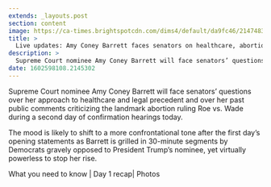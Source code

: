 ```yaml
--- 
extends: _layouts.post 
section: content 
image: https://ca-times.brightspotcdn.com/dims4/default/da9fc46/2147483647/strip/true/crop/4360x2289+0+309/resize/1200x630!/quality/90/?url=https%3A%2F%2Fcalifornia-times-brightspot.s3.amazonaws.com%2F79%2Fe2%2F7577ab864120bf5599f12f6c1904%2Fap20286725939269.jpg 
title: > 
  Live updates: Amy Coney Barrett faces senators on healthcare, abortion rights 
description: > 
  Supreme Court nominee Amy Coney Barrett will face senators’ questions over her approach to healthcare and legal precedent and over her past public comments criticizing the landmark abortion ruling Roe vs. Wade during a second day of confirmation hearings today.The mood is likely to shift to a more confrontational tone after the first day’s opening statements as Barrett is grilled in 30-minute segments by Democrats gravely opposed to President Trump’s nominee, yet virtually powerless to stop her rise.What you need to know | Day 1 recap| Photos 
date: 1602598108.2145302 
--- 
```

Supreme Court nominee Amy Coney Barrett will face senators’ questions over her approach to healthcare and legal precedent and over her past public comments criticizing the landmark abortion ruling Roe vs. Wade during a second day of confirmation hearings today.

The mood is likely to shift to a more confrontational tone after the first day’s opening statements as Barrett is grilled in 30-minute segments by Democrats gravely opposed to President Trump’s nominee, yet virtually powerless to stop her rise.

What you need to know | Day 1 recap| Photos